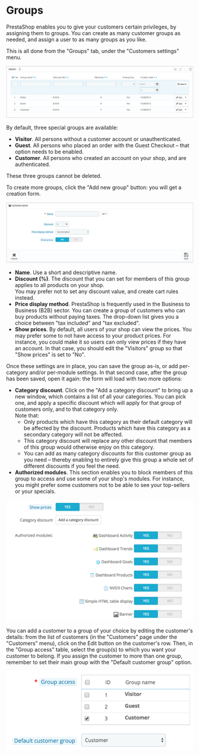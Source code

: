 # Groups

PrestaShop enables you to give your customers certain privileges, by assigning them to groups. You can create as many customer groups as needed, and assign a user to as many groups as you like.

This is all done from the "Groups" tab, under the "Customers settings" menu.

![](<../../../../.gitbook/assets/51839979 (4) (4) (4).png>)

By default, three special groups are available:

* **Visitor**. All persons without a customer account or unauthenticated.
* **Guest**. All persons who placed an order with the Guest Checkout – that option needs to be enabled.
* **Customer**. All persons who created an account on your shop, and are authenticated.

These three groups cannot be deleted.

To create more groups, click the "Add new group" button: you will get a creation form.

![](<../../../../.gitbook/assets/51839980 (4) (4) (4).png>)

* **Name**. Use a short and descriptive name.
* **Discount (%)**. The discount that you can set for members of this group applies to all products on your shop.\
  You may prefer not to set any discount value, and create cart rules instead.
* **Price display method**. PrestaShop is frequently used in the Business to Business (B2B) sector. You can create a group of customers who can buy products without paying taxes. The drop-down list gives you a choice between "tax included" and "tax excluded".
* **Show prices**. By default, all users of your shop can view the prices. You may prefer some to not have access to your product prices. For instance, you could make it so users can only view prices if they have an account. In that case, you should edit the "Visitors" group so that "Show prices" is set to "No". 

Once these settings are in place, you can save the group as-is, or add per-category and/or per-module settings. In that second case, after the group has been saved, open it again: the form will load with two more options:

* **Category discount**. Click on the "Add a category discount" to bring up a new window, which contains a list of all your categories. You can pick one, and apply a specific discount which will apply for that group of customers only, and to that category only.\
  Note that:
  * Only products which have this category as their default category will be affected by the discount. Products which have this category as a secondary category will not be affected.
  * This category discount will replace any other discount that members of this group would otherwise enjoy on this category.
  * You can add as many category discounts for this customer group as you need – thereby enabling to entirely give this group a whole set of different discounts if you feel the need.
* **Authorized modules**. This section enables you to block members of this group to access and use some of your shop's modules. For instance, you might prefer some customers not to be able to see your top-sellers or your specials. 

![](<../../../../.gitbook/assets/51839982 (4) (4) (4).png>)

You can add a customer to a group of your choice by editing the customer's details: from the list of customers (in the "Customers" page under the "Customers" menu), click on the Edit button on the customer's row. Then, in the "Group access" table, select the group(s) to which you want your customer to belong. If you assign the customer to more than one group, remember to set their main group with the "Default customer group" option.

![](<../../../../.gitbook/assets/51839981 (4) (4) (1).png>)

